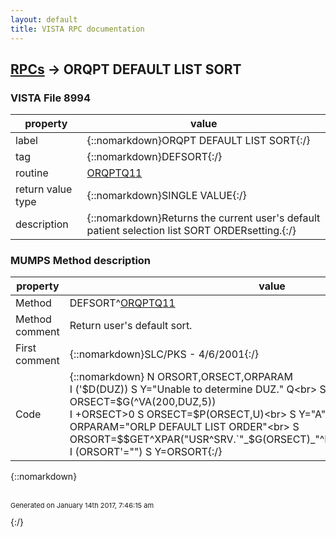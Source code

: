 ```yaml
---
layout: default
title: VISTA RPC documentation
---
```




## [RPCs](TableOfContent.md) &#8594; ORQPT DEFAULT LIST SORT 



### VISTA File 8994 


 property | value 
--- | --- 
 label | {::nomarkdown}ORQPT DEFAULT LIST SORT{:/}
 tag | {::nomarkdown}DEFSORT{:/}
 routine | [ORQPTQ11](http://code.osehra.org/dox/Routine_ORQPTQ11_source.html)
 return value type | {::nomarkdown}SINGLE VALUE{:/}
 description | {::nomarkdown}Returns the current user's default patient selection list SORT ORDERsetting.{:/}


### MUMPS Method description

 property | value 
 --- | --- 
 Method | DEFSORT^[ORQPTQ11](http://code.osehra.org/dox/Routine_ORQPTQ11_source.html)
 Method comment | Return user's default sort.
 First comment | {::nomarkdown}SLC/PKS - 4/6/2001{:/}
 Code | {::nomarkdown}  N ORSORT,ORSECT,ORPARAM<br> I ('$D(DUZ)) S Y="Unable to determine DUZ." Q<br> S ORSECT=$G(^VA(200,DUZ,5))<br> I +ORSECT>0 S ORSECT=$P(ORSECT,U)<br> S Y="A" ; Default of "Alpha" sort.<br> S ORPARAM="ORLP DEFAULT LIST ORDER"<br> S ORSORT=$$GET^XPAR("USR^SRV.`"_$G(ORSECT)_"^DIV^SYS^PKG",ORPARAM,1,"I")<br> I (ORSORT'="") S Y=ORSORT{:/}

{::nomarkdown} <br/><br/><p style="font-size: 11px">Generated on January 14th 2017, 7:46:15 am</p>{:/}